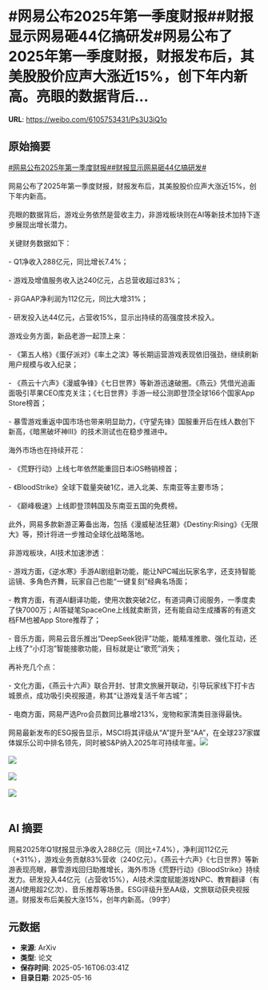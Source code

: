 # #网易公布2025年第一季度财报##财报显示网易砸44亿搞研发#网易公布了2025年第一季度财报，财报发布后，其美股股价应声大涨近15%，创下年内新高。亮眼的数据背后...

**URL**: https://weibo.com/6105753431/Ps3U3iQ1o

## 原始摘要

<a href="https://m.weibo.cn/search?containerid=231522type%3D1%26t%3D10%26q%3D%23%E7%BD%91%E6%98%93%E5%85%AC%E5%B8%832025%E5%B9%B4%E7%AC%AC%E4%B8%80%E5%AD%A3%E5%BA%A6%E8%B4%A2%E6%8A%A5%23&amp;extparam=%23%E7%BD%91%E6%98%93%E5%85%AC%E5%B8%832025%E5%B9%B4%E7%AC%AC%E4%B8%80%E5%AD%A3%E5%BA%A6%E8%B4%A2%E6%8A%A5%23" data-hide=""><span class="surl-text">#网易公布2025年第一季度财报#</span></a><a href="https://m.weibo.cn/search?containerid=231522type%3D1%26t%3D10%26q%3D%23%E8%B4%A2%E6%8A%A5%E6%98%BE%E7%A4%BA%E7%BD%91%E6%98%93%E7%A0%B844%E4%BA%BF%E6%90%9E%E7%A0%94%E5%8F%91%23&amp;extparam=%23%E8%B4%A2%E6%8A%A5%E6%98%BE%E7%A4%BA%E7%BD%91%E6%98%93%E7%A0%B844%E4%BA%BF%E6%90%9E%E7%A0%94%E5%8F%91%23" data-hide=""><span class="surl-text">#财报显示网易砸44亿搞研发#</span></a><br><br>网易公布了2025年第一季度财报，财报发布后，其美股股价应声大涨近15%，创下年内新高。<br><br>亮眼的数据背后，游戏业务依然是营收主力，非游戏板块则在AI等新技术加持下逐步展现出增长潜力。<br><br>关键财务数据如下：<br><br>- Q1净收入288亿元，同比增长7.4%；<br><br>- 游戏及增值服务收入达240亿元，占总营收超过83%；<br><br>- 非GAAP净利润为112亿元，同比大增31%；<br><br>- 研发投入达44亿元，占营收15%，显示出持续的高强度技术投入。<br><br>游戏业务方面，新品老游一起顶上来：<br><br>- 《第五人格》《蛋仔派对》《率土之滨》等长期运营游戏表现依旧强劲，继续刷新用户规模与收入纪录；<br><br>- 《燕云十六声》《漫威争锋》《七日世界》等新游迅速破圈。《燕云》凭借光追画面吸引苹果CEO库克关注；《七日世界》手游一经公测即登顶全球166个国家App Store榜首；<br><br>- 暴雪游戏重返中国市场也带来明显助力，《守望先锋》国服重开后在线人数创下新高，《暗黑破坏神III》的技术测试也在稳步推进中。<br><br>海外市场也在持续开花：<br><br>- 《荒野行动》上线七年依然能重回日本iOS畅销榜首；<br><br>- 《BloodStrike》全球下载量突破1亿，进入北美、东南亚等主要市场；<br><br>- 《巅峰极速》上线即登顶韩国及东南亚五国的免费榜。<br><br>此外，网易多款新游正筹备出海，包括《漫威秘法狂潮》《Destiny:Rising》《无限大》等，预计将进一步推动全球化战略落地。<br><br>非游戏板块，AI技术加速渗透：<br><br>- 游戏方面，《逆水寒》手游AI剧组新功能，能让NPC喊出玩家名字，还支持智能运镜、多角色齐舞，玩家自己也能“一键复刻”经典名场面；<br><br>- 教育方面，有道AI翻译功能，使用次数突破2亿，有道词典订阅服务，一季度卖了快7000万；AI答疑笔SpaceOne上线就卖断货，还有能自动生成播客的有道文档FM也被App Store推荐了；<br><br>- 音乐方面，网易云音乐推出“DeepSeek锐评”功能，能精准推歌、强化互动，还上线了“小灯泡”智能接歌功能，目标就是让“歌荒”消失；<br><br>再补充几个点：<br><br>- 文化方面，《燕云十六声》联合开封、甘肃文旅展开联动，引导玩家线下打卡古城景点，成功吸引央视报道，称其“让游戏复活千年古城”；<br><br>- 电商方面，网易严选Pro会员数同比暴增213%，宠物和家清类目涨得最快。<br><br>网易最新发布的ESG报告显示，MSCI将其评级从“A”提升至“AA”，在全球237家媒体娱乐公司中排名领先，同时被S&amp;P纳入2025年可持续年鉴。<img style="" src="https://tvax1.sinaimg.cn/large/006Fd7o3gy1i1h5aswpo6j30wn0zktvn.jpg" referrerpolicy="no-referrer"><br><br><img style="" src="https://tvax4.sinaimg.cn/large/006Fd7o3gy1i1h5au8b40j30ss0zk1j6.jpg" referrerpolicy="no-referrer"><br><br><img style="" src="https://tvax4.sinaimg.cn/large/006Fd7o3gy1i1h5avhofjj30tv0zkqtk.jpg" referrerpolicy="no-referrer"><br><br><img style="" src="https://tvax3.sinaimg.cn/large/006Fd7o3gy1i1h5axc1azj30un0zk7v8.jpg" referrerpolicy="no-referrer"><br><br>

## AI 摘要

网易2025年Q1财报显示净收入288亿元（同比+7.4%），净利润112亿元（+31%），游戏业务贡献83%营收（240亿元）。《燕云十六声》《七日世界》等新游表现亮眼，暴雪游戏回归助推增长，海外市场《荒野行动》《BloodStrike》持续发力。研发投入44亿元（占营收15%），AI技术深度赋能游戏NPC、教育翻译（有道AI使用超2亿次）、音乐推荐等场景。ESG评级升至AA级，文旅联动获央视报道。财报发布后美股大涨15%，创年内新高。（99字）

## 元数据

- **来源**: ArXiv
- **类型**: 论文
- **保存时间**: 2025-05-16T06:03:41Z
- **目录日期**: 2025-05-16
